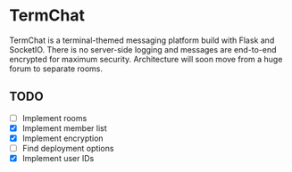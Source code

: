# TermChat
TermChat is a terminal-themed messaging platform build with Flask and SocketIO. There is no server-side logging and messages are end-to-end encrypted for maximum security. Architecture will soon move from a huge forum to separate rooms.

## TODO
- [ ] Implement rooms
- [x] Implement member list
- [x] Implement encryption
- [ ] Find deployment options
- [x] Implement user IDs
